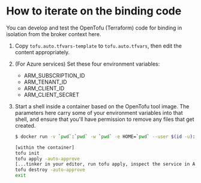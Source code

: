 # How to iterate on the binding code

You can develop and test the OpenTofu (Terraform) code for binding in isolation from the broker context here.

1. Copy `tofu.auto.tfvars-template` to `tofu.auto.tfvars`, then edit the content appropriately. 

1. (For Azure services) Set these four environment variables:

    - ARM_SUBSCRIPTION_ID
    - ARM_TENANT_ID
    - ARM_CLIENT_ID
    - ARM_CLIENT_SECRET

1. Start a shell inside a container based on the OpenTofu tool image. The parameters
   here carry some of your environment variables into that shell, and ensure
   that you'll have permission to remove any files that get created.

    ```bash
    $ docker run -v `pwd`:`pwd` -w `pwd` -e HOME=`pwd` --user $(id -u):$(id -g) -e TERM -it --rm -e ARM_SUBSCRIPTION_ID -e ARM_TENANT_ID -e ARM_CLIENT_ID -e ARM_CLIENT_SECRET --entrypoint /bin/bash ghcr.io/opentofu/opentofu:1.9

    [within the container]
    tofu init
    tofu apply -auto-approve
    [...tinker in your editor, run tofu apply, inspect the service in Azure, repeat...]
    tofu destroy -auto-approve
    exit
